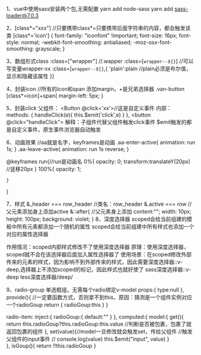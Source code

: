 1、vue中使用sass安装两个包,无需配置
    yarn add node-sass
    yarn add sass-loader@7.0.3

2、[class*="xxx"]
//只要携带class*=只要携带后面字符串的内容，都会触发该类
[class*='icon'] {
  font-family: "iconfont" !important;
  font-size: 16px;
  font-style: normal;
  -webkit-font-smoothing: antialiased;
  -moz-osx-font-smoothing: grayscale;
}

3、数组形式class
    :class=["wrapper"] //.wapper
    :class=[`wrapper--${}`] //可以写变量wrapper-xx
    :class=[`wrapper--${}`,{
        'plain':plain        //plain必须是布尔值，显示和隐藏该属性
    }]

4、封装icon
//所有的icon和span 添加margin，+是兄弟选择器
.van-button [class*=icon]+span{
    margin-left: 5px;
}

5、封装click
    父组件：
    <Button @click='xx'></Button>//这是自定义事件
    内部：
        methods: {
        handleClick(e){
            this.$emit('click',e)
        }
    },
    <button @click="handleClick"></button>
    解释：子组件代替父组件触发click事件 $emit触发的都是自定义事件，原生事件浏览器自动触发

6、动画效果
<transition name="aa"></transition>
//aa就是名字，keyframes是动画
.aa-enter-active{
    animation: run 1s;
}
.aa-leave-active{
     animation: run 1s reverse;
}

@keyframes run{//run是动画名
    0%{
        opacity: 0;
         transform:translateY(20px) //竖移20px
    }
    100%{
        opacity: 1;
        
    }
}

7、样式
&_header === row_header //类名：row_header
&.active === row //父元素添加身上添加active
&::after{ //父元素身上添加
        content:"";
        width: 10px;
        height: 100px;
        background: violet;
    }
8、深度选择器
   scoped会给当前组建的模板中所有元素都添加一个随机的属性
   scoped会给当前组建中所有样式也添加一个对应的属性选择器 

   作用情况：scoped内部样式修改不了使用深度选择器 
   原理：使用深度选择器，scoped就不会在该选择器后面加入属性选择器了 
   使用场景：在scoped修改外部传来的元素的样式，因为影响不到外部传来的样式，因此需要深度选择器::v-deep,选择器上不添加scoped的标记，因此样式也就好使了
   sass深度选择器::v-deep 
   less深度选择器/deep/

9、radio-group
    单选框组，无需每个radio绑定v-model
    props:{
        type:null
    },
    provide(){ 
    //一定要函数方式，否则拿不到this，原因：猜测是一个组件实例对应一个radioGoup
        return {
            radioGoup:this
        }
    }

   radio-item:
   inject:{
        radioGoup:{
            default:""
        }
    },
    computed:{
        model:{
         get(){
             return this.radioGoup?this.radioGoup:this.value 
             //判断是否被包裹，包裹了就返回包裹的组件
         },
         set(value){//model一旦修改就会触发set，传给父组件
            //触发父组件的input事件
            // console.log(value)
            this.$emit("input", value)
         }   
        },
        isGoup(){
            return !!this.radioGoup
        }